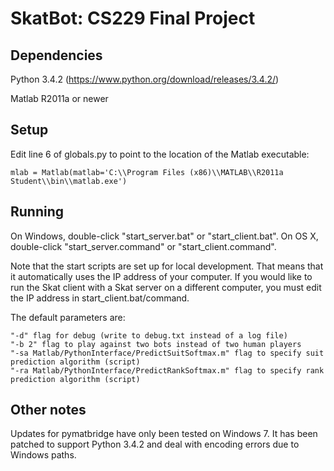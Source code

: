 SkatBot: CS229 Final Project
============================

Dependencies
------------
Python 3.4.2 (https://www.python.org/download/releases/3.4.2/)

Matlab R2011a or newer

Setup
-----
Edit line 6 of globals.py to point to the location of the Matlab executable:
```
mlab = Matlab(matlab='C:\\Program Files (x86)\\MATLAB\\R2011a Student\\bin\\matlab.exe')
```

Running
-------
On Windows, double-click "start_server.bat" or "start_client.bat".
On OS X, double-click "start_server.command" or "start_client.command".

Note that the start scripts are set up for local development. That means that it automatically uses the IP address of your computer. If you would like to run the Skat client with a Skat server on a different computer, you must edit the IP address in start_client.bat/command.

The default parameters are:
```
"-d" flag for debug (write to debug.txt instead of a log file)
"-b 2" flag to play against two bots instead of two human players
"-sa Matlab/PythonInterface/PredictSuitSoftmax.m" flag to specify suit prediction algorithm (script)
"-ra Matlab/PythonInterface/PredictRankSoftmax.m" flag to specify rank prediction algorithm (script)
```

Other notes
-----------
Updates for pymatbridge have only been tested on Windows 7. It has been patched to support Python 3.4.2 and deal with encoding errors due to Windows paths.
